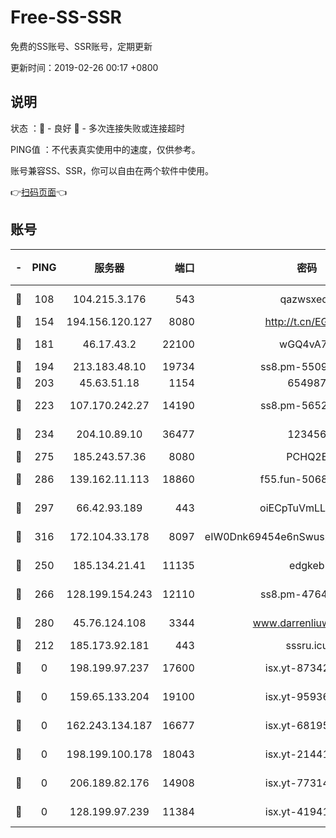 # Free-SS-SSR

免费的SS账号、SSR账号，定期更新

更新时间：2019-02-26 00:17 +0800

## 说明

状态     ：🙂 - 良好 🙁 - 多次连接失败或连接超时

PING值   ：不代表真实使用中的速度，仅供参考。

账号兼容SS、SSR，你可以自由在两个软件中使用。

👉[扫码页面](https://liesauer.github.io/free-ss-ssr.github.io/)👈

## 账号

|-|PING|服务器|端口|密码|加密方式|区域|
|:----:|:----:|:-----:|-----:|:----:|:----:|:----:|
|🙂|108|104.215.3.176|543|qazwsxedc|aes-256-gcm|JP|
|🙂|154|194.156.120.127|8080|http://t.cn/EGJIyrl|rc4-md5|RU|
|🙂|181|46.17.43.2|22100|wGQ4vA7D|aes-256-gcm|RU|
|🙂|194|213.183.48.10|19734|ss8.pm-55096385|rc4-md5|RU|
|🙂|203|45.63.51.18|1154|654987|chacha20|US|
|🙂|223|107.170.242.27|14190|ss8.pm-56526890|aes-256-cfb|US|
|🙂|234|204.10.89.10|36477|123456|aes-256-cfb|US|
|🙂|275|185.243.57.36|8080|PCHQ2E|rc4-md5|US|
|🙂|286|139.162.11.113|18860|f55.fun-50686264|aes-256-cfb|SG|
|🙂|297|66.42.93.189|443|oiECpTuVmLLxk4Ts|aes-256-cfb|US|
|🙂|316|172.104.33.178|8097|eIW0Dnk69454e6nSwuspv9DmS201tQ0D|aes-256-cfb|SG|
|🙂|250|185.134.21.41|11135|edgkeb|aes-256-cfb|GB|
|🙂|266|128.199.154.243|12110|ss8.pm-47641220|aes-256-cfb|SG|
|🙂|280|45.76.124.108|3344|www.darrenliuwei.com|aes-256-cfb|AU|
|🙁|212|185.173.92.181|443|sssru.icu|rc4-md5|RU|
|🙁|0|198.199.97.237|17600|isx.yt-87342097|aes-256-cfb|US|
|🙁|0|159.65.133.204|19100|isx.yt-95936060|aes-256-cfb|SG|
|🙁|0|162.243.134.187|16677|isx.yt-68195372|aes-256-cfb|US|
|🙁|0|198.199.100.178|18043|isx.yt-21441189|aes-256-cfb|US|
|🙁|0|206.189.82.176|14908|isx.yt-77314449|aes-256-cfb|SG|
|🙁|0|128.199.97.239|11384|isx.yt-41941480|aes-256-cfb|SG|
